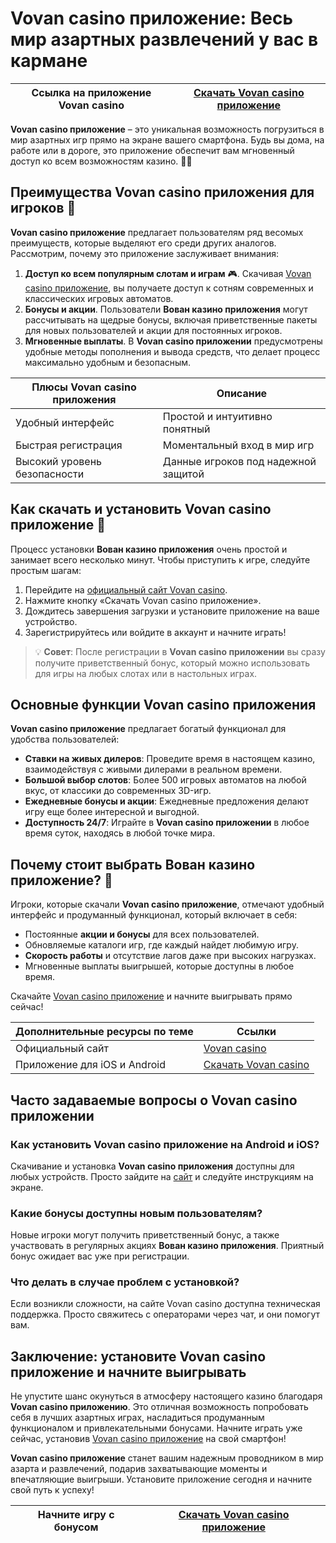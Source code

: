 # Vovan casino приложение: Весь мир азартных развлечений у вас в кармане

| Ссылка на приложение Vovan casino | [Скачать Vovan casino приложение](https://vovan.site/d098ab058) |
|-----------------------------------|-----------------------------------------------------------------|

**Vovan casino приложение** – это уникальная возможность погрузиться в мир азартных игр прямо на экране вашего смартфона. Будь вы дома, на работе или в дороге, это приложение обеспечит вам мгновенный доступ ко всем возможностям казино. 🎲🎰

## Преимущества Vovan casino приложения для игроков 🎉

**Vovan casino приложение** предлагает пользователям ряд весомых преимуществ, которые выделяют его среди других аналогов. Рассмотрим, почему это приложение заслуживает внимания:

1. **Доступ ко всем популярным слотам и играм** 🎮. Скачивая [Vovan casino приложение](https://vovan.site/d098ab058), вы получаете доступ к сотням современных и классических игровых автоматов.
2. **Бонусы и акции**. Пользователи **Вован казино приложения** могут рассчитывать на щедрые бонусы, включая приветственные пакеты для новых пользователей и акции для постоянных игроков.
3. **Мгновенные выплаты**. В **Vovan casino приложении** предусмотрены удобные методы пополнения и вывода средств, что делает процесс максимально удобным и безопасным.

| Плюсы Vovan casino приложения | Описание |
|-------------------------------|----------|
| Удобный интерфейс             | Простой и интуитивно понятный |
| Быстрая регистрация           | Моментальный вход в мир игр |
| Высокий уровень безопасности   | Данные игроков под надежной защитой |

## Как скачать и установить Vovan casino приложение 📲

Процесс установки **Вован казино приложения** очень простой и занимает всего несколько минут. Чтобы приступить к игре, следуйте простым шагам:

1. Перейдите на [официальный сайт Vovan casino](https://vovan.site/d098ab058).
2. Нажмите кнопку «Скачать Vovan casino приложение».
3. Дождитесь завершения загрузки и установите приложение на ваше устройство.
4. Зарегистрируйтесь или войдите в аккаунт и начните играть!

> 💡 **Совет**: После регистрации в **Vovan casino приложении** вы сразу получите приветственный бонус, который можно использовать для игры на любых слотах или в настольных играх.

## Основные функции Vovan casino приложения

**Vovan casino приложение** предлагает богатый функционал для удобства пользователей:

- **Ставки на живых дилеров**: Проведите время в настоящем казино, взаимодействуя с живыми дилерами в реальном времени.
- **Большой выбор слотов**: Более 500 игровых автоматов на любой вкус, от классики до современных 3D-игр.
- **Ежедневные бонусы и акции**: Ежедневные предложения делают игру еще более интересной и выгодной.
- **Доступность 24/7**: Играйте в **Vovan casino приложении** в любое время суток, находясь в любой точке мира.

## Почему стоит выбрать Вован казино приложение? 💸

Игроки, которые скачали **Vovan casino приложение**, отмечают удобный интерфейс и продуманный функционал, который включает в себя:

- Постоянные **акции и бонусы** для всех пользователей.
- Обновляемые каталоги игр, где каждый найдет любимую игру.
- **Скорость работы** и отсутствие лагов даже при высоких нагрузках.
- Мгновенные выплаты выигрышей, которые доступны в любое время.

Скачайте [Vovan casino приложение](https://vovan.site/d098ab058) и начните выигрывать прямо сейчас!

| Дополнительные ресурсы по теме | Ссылки |
|--------------------------------|--------|
| Официальный сайт               | [Vovan casino](https://vovan.site/d098ab058) |
| Приложение для iOS и Android   | [Скачать Vovan casino](https://vovan.site/d098ab058) |

## Часто задаваемые вопросы о Vovan casino приложении

### Как установить Vovan casino приложение на Android и iOS?
Скачивание и установка **Vovan casino приложения** доступны для любых устройств. Просто зайдите на [сайт](https://vovan.site/d098ab058) и следуйте инструкциям на экране.

### Какие бонусы доступны новым пользователям?
Новые игроки могут получить приветственный бонус, а также участвовать в регулярных акциях **Вован казино приложения**. Приятный бонус ожидает вас уже при регистрации.

### Что делать в случае проблем с установкой?
Если возникли сложности, на сайте Vovan casino доступна техническая поддержка. Просто свяжитесь с операторами через чат, и они помогут вам.

## Заключение: установите Vovan casino приложение и начните выигрывать

Не упустите шанс окунуться в атмосферу настоящего казино благодаря **Vovan casino приложению**. Это отличная возможность попробовать себя в лучших азартных играх, насладиться продуманным функционалом и привлекательными бонусами. Начните играть уже сейчас, установив [Vovan casino приложение](https://vovan.site/d098ab058) на свой смартфон!

**Vovan casino приложение** станет вашим надежным проводником в мир азарта и развлечений, подарив захватывающие моменты и впечатляющие выигрыши. Установите приложение сегодня и начните свой путь к успеху!

| Начните игру с бонусом | [Скачать Vovan casino приложение](https://vovan.site/d098ab058) |
|------------------------|---------------------------------------------------------------|
